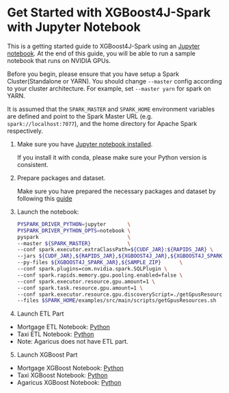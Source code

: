 Get Started with XGBoost4J-Spark with Jupyter Notebook
===================================================================

This is a getting started guide to XGBoost4J-Spark using an [Jupyter notebook](https://jupyter.org/). 
At the end of this guide, you will be able to run a sample notebook that runs on NVIDIA GPUs.

Before you begin, please ensure that you have setup a Spark Cluster(Standalone or YARN).
You should change `--master` config according to your cluster architecture. For example, set `--master yarn` for spark on YARN.

It is assumed that the `SPARK_MASTER` and `SPARK_HOME` environment variables are defined and point to the Spark Master URL (e.g. `spark://localhost:7077`),
and the home directory for Apache Spark respectively.

1. Make sure you have [Jupyter notebook installed](https://jupyter.org/install.html).

   If you install it with conda, please make sure your Python version is consistent.

2. Prepare packages and dataset.

    Make sure you have prepared the necessary packages and dataset by following this [guide](/docs/get-started/xgboost-examples/prepare-package-data/preparation-python.md)

3. Launch the notebook:

    ``` bash
    PYSPARK_DRIVER_PYTHON=jupyter       \
    PYSPARK_DRIVER_PYTHON_OPTS=notebook \
    pyspark                             \
    --master ${SPARK_MASTER}            \
    --conf spark.executor.extraClassPath=${CUDF_JAR}:${RAPIDS_JAR} \
    --jars ${CUDF_JAR},${RAPIDS_JAR},${XGBOOST4J_JAR},${XGBOOST4J_SPARK_JAR}\
    --py-files ${XGBOOST4J_SPARK_JAR},${SAMPLE_ZIP}      \
    --conf spark.plugins=com.nvidia.spark.SQLPlugin \
    --conf spark.rapids.memory.gpu.pooling.enabled=false \
    --conf spark.executor.resource.gpu.amount=1 \
    --conf spark.task.resource.gpu.amount=1 \
    --conf spark.executor.resource.gpu.discoveryScript=./getGpusResources.sh \
    --files $SPARK_HOME/examples/src/main/scripts/getGpusResources.sh
    ```

4. Launch ETL Part 
- Mortgage ETL Notebook: [Python](/examples/ETL+XGBoost-Examples/mortgage/notebooks/python/MortgageETL.ipynb)
- Taxi ETL Notebook: [Python](/examples/ETL+XGBoost-Examples/taxi/notebooks/python/taxi-ETL.ipynb)
- Note: Agaricus does not have ETL part.
   
5. Launch XGBoost Part
- Mortgage XGBoost Notebook: [Python](/examples/ETL+XGBoost-Examples/mortgage/notebooks/python/mortgage-gpu.ipynb)
- Taxi XGBoost Notebook: [Python](/examples/ETL+XGBoost-Examples/taxi/notebooks/python/taxi-gpu.ipynb)
- Agaricus XGBoost Notebook: [Python](/examples/ETL+XGBoost-Examples/agaricus/notebooks/python/agaricus-gpu.ipynb)